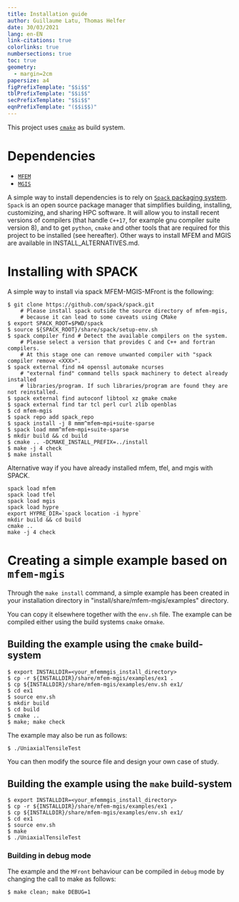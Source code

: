 ```yaml
---
title: Installation guide
author: Guillaume Latu, Thomas Helfer
date: 30/03/2021
lang: en-EN
link-citations: true
colorlinks: true
numbersections: true
toc: true
geometry:
  - margin=2cm
papersize: a4
figPrefixTemplate: "$$i$$"
tblPrefixTemplate: "$$i$$"
secPrefixTemplate: "$$i$$"
eqnPrefixTemplate: "($$i$$)"
---
```


This project uses [`cmake`](https://cmake.org/) as build system.

# Dependencies

- [`MFEM`](https://mfem.org/)
- [`MGIS`](https://github.com/thelfer/MFrontGenericInterfaceSupport)

A simple way to install dependencies is to rely on [`Spack` packaging
system](https://spack.io/). `Spack` is an open source package manager
that simplifies building, installing, customizing, and sharing HPC
software. It will allow you to install recent versions of compilers
(that handle `C++17`, for example gnu compiler suite version 8), and to
get `python`, `cmake` and other tools that are required for this project
to be installed (see hereafter). Other ways to install MFEM and MGIS are
available in INSTALL_ALTERNATIVES.md.

# Installing with SPACK

A simple way to install via spack MFEM-MGIS-MFront is the following:
~~~~{.bash}
$ git clone https://github.com/spack/spack.git
    # Please install spack outside the source directory of mfem-mgis,
    # because it can lead to some caveats using CMake
$ export SPACK_ROOT=$PWD/spack
$ source ${SPACK_ROOT}/share/spack/setup-env.sh
$ spack compiler find # Detect the available compilers on the system.
    # Please select a version that provides C and C++ and fortran compilers.
    # At this stage one can remove unwanted compiler with "spack compiler remove <XXX>".
$ spack external find m4 openssl automake ncurses
    # "external find" command tells spack machinery to detect already installed 
    # libraries/program. If such libraries/program are found they are not reinstalled.
$ spack external find autoconf libtool xz gmake cmake
$ spack external find tar tcl perl curl zlib openblas
$ cd mfem-mgis
$ spack repo add spack_repo 
$ spack install -j 8 mmm^mfem~mpi+suite-sparse
$ spack load mmm^mfem~mpi+suite-sparse
$ mkdir build && cd build
$ cmake .. -DCMAKE_INSTALL_PREFIX=../install
$ make -j 4 check
$ make install
~~~~

Alternative way if you have already installed mfem, tfel, and mgis with SPACK.

~~~~{.bash}
spack load mfem
spack load tfel
spack load mgis
spack load hypre
export HYPRE_DIR=`spack location -i hypre`
mkdir build && cd build
cmake ..
make -j 4 check
~~~~

# Creating a simple example based on `mfem-mgis`

Through the `make install` command, a simple example has been created in
your installation directory in "install/share/mfem-mgis/examples" directory.

You can copy it elsewhere together with the `env.sh` file. The example
can be compiled either using the build systems `cmake` or`make`.

## Building the example using the `cmake` build-system

~~~~{.bash}
$ export INSTALLDIR=<your_mfemmgis_install_directory>
$ cp -r ${INSTALLDIR}/share/mfem-mgis/examples/ex1 .
$ cp ${INSTALLDIR}/share/mfem-mgis/examples/env.sh ex1/
$ cd ex1
$ source env.sh
$ mkdir build
$ cd build
$ cmake ..
$ make; make check
~~~~

The example may also be run as follows:

~~~~{.bash}
$ ./UniaxialTensileTest 
~~~~

You can then modify the source file and design your
own case of study.

## Building the example using the `make` build-system

~~~~{.bash}
$ export INSTALLDIR=<your_mfemmgis_install_directory>
$ cp -r ${INSTALLDIR}/share/mfem-mgis/examples/ex1 .
$ cp ${INSTALLDIR}/share/mfem-mgis/examples/env.sh ex1/
$ cd ex1
$ source env.sh
$ make
$ ./UniaxialTensileTest 
~~~~

### Building in debug mode

The example and the `MFront` behaviour can be compiled in `debug` mode
by changing the call to make as follows:

~~~~{.bash}
$ make clean; make DEBUG=1
~~~~
